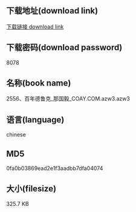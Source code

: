 ## 下载地址(download link)
[下载链接 download link](https://voluble-croquembouche-d321dc.netlify.app/?s=2556%E3%80%81%E7%99%BE%E5%B9%B4%E5%BE%B7%E9%B2%81%E5%85%8B_%E9%82%A3%E5%9B%BD%E6%AF%85_COAY.COM.azw3)

## 下载密码(download password)
8078

## 名称(book name)
2556、百年德鲁克_那国毅_COAY.COM.azw3.azw3

## 语言(language)
chinese

## MD5
0fa0b03869ead2e1f3aadbb7dfa04074

## 大小(filesize)
325.7 KB
